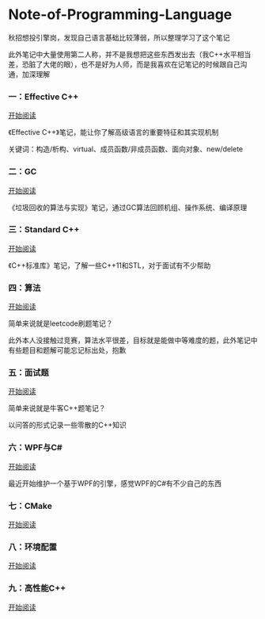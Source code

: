 # Note-of-Programming-Language

秋招想投引擎岗，发现自己语言基础比较薄弱，所以整理学习了这个笔记

此外笔记中大量使用第二人称，并不是我想把这些东西发出去（我C++水平相当差，恐脏了大佬的眼），也不是好为人师，而是我喜欢在记笔记的时候跟自己沟通，加深理解

### 一：Effective C++

[开始阅读](https://github.com/Reuben-Sun/Note-of-Effective-C-/blob/main/Effective%20C%2B%2B.md#effective-c)

《Effective C++》笔记，能让你了解高级语言的重要特征和其实现机制

关键词：构造/析构、virtual、成员函数/非成员函数、面向对象、new/delete

### 二：GC

[开始阅读](https://github.com/Reuben-Sun/Note-of-GC/blob/main/GC.md#gc%E5%AD%A6%E4%B9%A0)

《垃圾回收的算法与实现》笔记，通过GC算法回顾机组、操作系统、编译原理

### 三：Standard C++

[开始阅读](https://github.com/Reuben-Sun/Note-of-Programming-Language/blob/main/StandardC%2B%2B.md#standard-c)

《C++标准库》笔记，了解一些C++11和STL，对于面试有不少帮助

### 四：算法

[开始阅读](https://github.com/Reuben-Sun/Note-of-Programming-Language/blob/main/%E7%AE%97%E6%B3%95.md#%E7%AE%97%E6%B3%95)

简单来说就是leetcode刷题笔记？

此外本人没接触过竞赛，算法水平很差，目标就是能做中等难度的题，此外笔记中有些题目和题解可能忘记标出处，抱歉

### 五：面试题

[开始阅读](https://github.com/Reuben-Sun/Note-of-Programming-Language/blob/main/%E9%9D%A2%E8%AF%95%E9%A2%98.md#%E9%9D%A2%E8%AF%95%E9%A2%98)

简单来说就是牛客C++题笔记？

以问答的形式记录一些零散的C++知识

### 六：WPF与C#

[开始阅读](https://github.com/Reuben-Sun/Note-of-Programming-Language/blob/main/WPF%E4%B8%8EC%23.md#wpf%E4%B8%8Ec)

最近开始维护一个基于WPF的引擎，感觉WPF的C#有不少自己的东西

### 七：CMake

[开始阅读](https://github.com/Reuben-Sun/Note-of-Programming-Language/blob/main/CMake.md)

### 八：环境配置

[开始阅读](https://github.com/Reuben-Sun/Note-of-Programming-Language/blob/main/%E7%8E%AF%E5%A2%83%E9%85%8D%E7%BD%AE.md)

### 九：高性能C++

[开始阅读](https://github.com/Reuben-Sun/Note-of-Programming-Language/blob/main/%E9%AB%98%E6%80%A7%E8%83%BDC%2B%2B.md)
